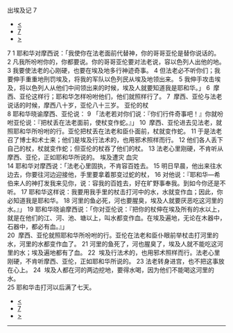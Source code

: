 ﻿





 出埃及记 7




* [<](bible/EXO06.md)
* [7](bible/EXO.md)
* [>](bible/EXO08.md)



 
7 
1 耶和华对摩西说：「我使你在法老面前代替神，你的哥哥亚伦是替你说话的。 
2 凡我所吩咐你的，你都要说。你的哥哥亚伦要对法老说，容以色列人出他的地。 
3 我要使法老的心刚硬，也要在埃及地多行神迹奇事。 
4 但法老必不听你们；我要伸手重重地刑罚埃及，将我的军队以色列民从埃及地领出来。 
5 我伸手攻击埃及，将以色列人从他们中间领出来的时候，埃及人就要知道我是耶和华。」 
6  摩西、亚伦这样行；耶和华怎样吩咐他们，他们就照样行了。 
7  摩西、亚伦与法老说话的时候，摩西八十岁，亚伦八十三岁。 亚伦的杖  
8 耶和华晓谕摩西、亚伦说： 
9 「法老若对你们说：『你们行件奇事吧！』你就吩咐亚伦说：『把杖丢在法老面前，使杖变作蛇。』」 
10  摩西、亚伦进去见法老，就照耶和华所吩咐的行。亚伦把杖丢在法老和臣仆面前，杖就变作蛇。 
11 于是法老召了博士和术士来；他们是埃及行法术的，也用邪术照样而行。 
12 他们各人丢下自己的杖，杖就变作蛇；但亚伦的杖吞了他们的杖。 
13 法老心里刚硬，不肯听从摩西、亚伦，正如耶和华所说的。 埃及遭灾 血灾  
14 耶和华对摩西说：「法老心里固执，不肯容百姓去。 
15 明日早晨，他出来往水边去，你要往河边迎接他，手里要拿着那变过蛇的杖， 
16 对他说：『耶和华—希伯来人的神打发我来见你，说：容我的百姓去，好在旷野事奉我。到如今你还是不听。 
17 耶和华这样说：我要用我手里的杖击打河中的水，水就变作血；因此，你必知道我是耶和华。 
18 河里的鱼必死，河也要腥臭，埃及人就要厌恶吃这河里的水。』」 
19 耶和华晓谕摩西说：「你对亚伦说：『把你的杖伸在埃及所有的水以上，就是在他们的江、河、池、塘以上，叫水都变作血。在埃及遍地，无论在木器中，石器中，都必有血。』」  
20  摩西、亚伦就照耶和华所吩咐的行。亚伦在法老和臣仆眼前举杖击打河里的水，河里的水都变作血了。 
21 河里的鱼死了，河也腥臭了，埃及人就不能吃这河里的水；埃及遍地都有了血。 
22  埃及行法术的，也用邪术照样而行。法老心里刚硬，不肯听摩西、亚伦，正如耶和华所说的。 
23 法老转身进宫，也不把这事放在心上。 
24  埃及人都在河的两边挖地，要得水喝，因为他们不能喝这河里的水。  
25 耶和华击打河以后满了七天。 
* [<](bible/EXO06.md)
* [7](bible/EXO.md)
* [>](bible/EXO08.md)





---









